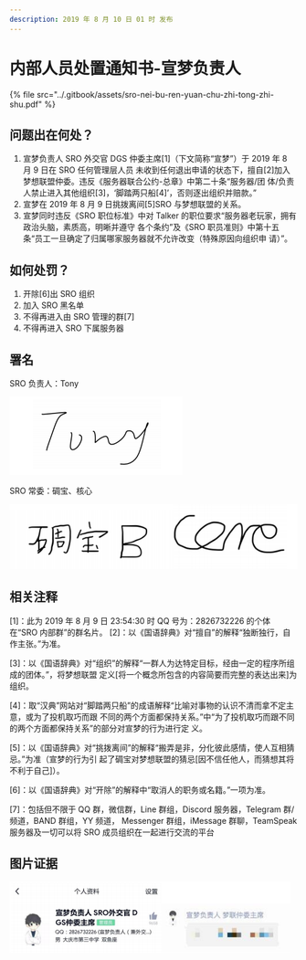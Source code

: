 ```yaml
---
description: 2019 年 8 月 10 日 01 时 发布
---
```


# 内部人员处置通知书-宣梦负责人

{% file src="../.gitbook/assets/sro-nei-bu-ren-yuan-chu-zhi-tong-zhi-shu.pdf" %}

## 问题出在何处？

1. 宣梦负责人 SRO 外交官 DGS 仲委主席\[1\]（下文简称“宣梦”）于 2019 年 8 月 9 日在 SRO 任何管理层人员 未收到任何退出申请的状态下，擅自\[2\]加入梦想联盟仲委。违反《服务器联合公约-总章》中第二十条“服务器/团 体/负责人禁止进入其他组织\[3\]，‘脚踏两只船\[4\]’，否则逐出组织并赔款。”
2. 宣梦在 2019 年 8 月 9 日挑拨离间\[5\]SRO 与梦想联盟的关系。
3. 宣梦同时违反《SRO 职位标准》中对 Talker 的职位要求“服务器老玩家，拥有政治头脑，素质高，明晰并遵守 各个条约”及《SRO 职员准则》中第十五条“员工一旦确定了归属哪家服务器就不允许改变（特殊原因向组织申 请）”。

## 如何处罚？

1. 开除\[6\]出 SRO 组织
2. 加入 SRO 黑名单
3. 不得再进入由 SRO 管理的群\[7\]
4. 不得再进入 SRO 下属服务器

## 署名

SRO 负责人：Tony

![](../.gitbook/assets/qq-jie-tu-20191215140057.png)

SRO 常委：碉宝、核心

![](../.gitbook/assets/qq-jie-tu-20191215140052.png)

## 相关注释

\[1\]：此为 2019 年 8 月 9 日 23:54:30 时 QQ 号为：2826732226 的个体在“SRO 内部群”的群名片。 \[2\]：以《国语辞典》对“擅自”的解释“独断独行，自作主张。”为准。 

\[3\]：以《国语辞典》对“组织”的解释“一群人为达特定目标，经由一定的程序所组成的团体。”，将梦想联盟 定义\[将一个概念所包含的内容简要而完整的表达出来\]为组织。

 \[4\]：取“汉典”网站对“脚踏两只船”的成语解释“比喻对事物的认识不清而拿不定主意，或为了投机取巧而跟 不同的两个方面都保持关系。”中“为了投机取巧而跟不同的两个方面都保持关系”的部分对宣梦的行为进行定 义。 

\[5\]：以《国语辞典》对“挑拨离间”的解释“搬弄是非，分化彼此感情，使人互相猜忌。”为准（宣梦的行为引 起了碉宝对梦想联盟的猜忌\[因不信任他人，而猜想其将不利于自己\]）。

 \[6\]：以《国语辞典》对“开除”的解释中“取消人的职务或名籍。”一项为准。 

\[7\]：包括但不限于 QQ 群，微信群，Line 群组，Discord 服务器，Telegram 群/频道，BAND 群组，YY 频道， Messenger 群组，iMessage 群聊，TeamSpeak 服务器及一切可以将 SRO 成员组织在一起进行交流的平台

## 图片证据

![](../.gitbook/assets/qq-jie-tu-20191215140044.png)

